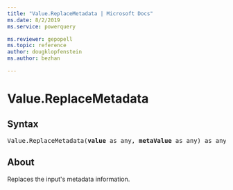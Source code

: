 ```yaml
---
title: "Value.ReplaceMetadata | Microsoft Docs"
ms.date: 8/2/2019
ms.service: powerquery

ms.reviewer: gepopell
ms.topic: reference
author: dougklopfenstein
ms.author: bezhan

---
```

# Value.ReplaceMetadata

## Syntax

<pre>
Value.ReplaceMetadata(<b>value</b> as any, <b>metaValue</b> as any) as any
</pre>
  
## About  
Replaces the input's metadata information.

